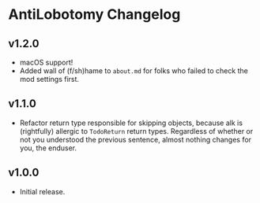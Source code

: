 # AntiLobotomy Changelog
## v1.2.0
- macOS support!
- Added wall of (f/sh)hame to `about.md` for folks who failed to check the mod settings first.
## v1.1.0
- Refactor return type responsible for skipping objects, because alk is (rightfully) allergic to `TodoReturn` return types. Regardless of whether or not you understood the previous sentence, almost nothing changes for you, the enduser.
## v1.0.0
- Initial release.
